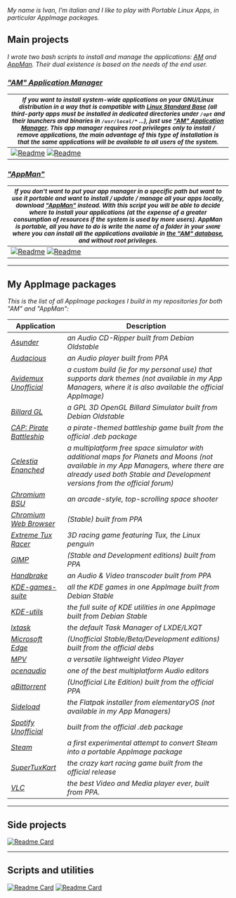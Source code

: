 *My name is Ivan, I'm italian and I like to play with Portable Linux Apps, in particular AppImage packages.*
## Main projects

*I wrote two bash scripts to install and manage the applications: [AM](https://github.com/ivan-hc/AM-Application-Manager) and [AppMan](https://github.com/ivan-hc/AppMan). Their dual existence is based on the needs of the end user.*

### [***"AM" Application Manager***](https://github.com/ivan-hc/AM-Application-Manager)
| <sub>***If you want to install system-wide applications on your GNU/Linux distribution in a way that is compatible with [Linux Standard Base](https://refspecs.linuxfoundation.org/lsb.shtml) (all third-party apps must be installed in dedicated directories under `/opt` and their launchers and binaries in `/usr/local/*` ...), just use ["AM" Application Manager](https://github.com/ivan-hc/AM-Application-Manager). This app manager requires root privileges only to install / remove applications, the main advantage of this type of installation is that the same applications will be available to all users of the system.***</sub> |
| -- |
| [![Readme](https://img.shields.io/github/stars/ivan-hc/AM-Application-Manager?label=%E2%AD%90&style=flat-square)](https://github.com/ivan-hc/AM-Application-Manager/stargazers) [![Readme](https://img.shields.io/github/license/ivan-hc/AM-Application-Manager?label=&style=flat-square)](https://github.com/ivan-hc/AM-Application-Manager/blob/main/LICENSE) |

### [***"AppMan"***](https://github.com/ivan-hc/AppMan)
| <sub>***If you don't want to put your app manager in a specific path but want to use it portable and want to install / update / manage all your apps locally, download ["AppMan"](https://github.com/ivan-hc/AppMan) instead. With this script you will be able to decide where to install your applications (at the expense of a greater consumption of resources if the system is used by more users). AppMan is portable, all you have to do is write the name of a folder in your `$HOME` where you can install all the applications available in [the "AM" database](https://github.com/ivan-hc/AM-Application-Manager/tree/main/programs), and without root privileges.***</sub> |
| -- |
| [![Readme](https://img.shields.io/github/stars/ivan-hc/AppMan?label=%E2%AD%90&style=flat-square)](https://github.com/ivan-hc/AppMan/stargazers) [![Readme](https://img.shields.io/github/license/ivan-hc/AppMan?label=&style=flat-square)](https://github.com/ivan-hc/AppMan/blob/main/LICENSE) |

-------------------------------------------------------

## My AppImage packages
*This is the list of all AppImage packages I build in my repositories for both "AM" and "AppMan":*

| Application | Description |
| -- | -- |
| [*Asunder*](https://github.com/ivan-hc/Database-of-pkg2appimaged-packages/releases/tag/asunder) | *an Audio CD-Ripper built from Debian Oldstable* |
| [*Audacious*](https://github.com/ivan-hc/Database-of-pkg2appimaged-packages/releases/tag/audacious) | *an Audio player built from PPA* |
| [*Avidemux Unofficial*](https://github.com/ivan-hc/Avidemux-unofficial-appimage) | *a custom build (ie for my personal use) that supports dark themes (not available in my App Managers, where it is also available the official AppImage)* |
| [*Billard GL*](https://github.com/ivan-hc/Database-of-pkg2appimaged-packages/releases/tag/billard-gl) | *a GPL 3D OpenGL Billard Simulator built from Debian Oldstable* |
| [*CAP: Pirate Battleship*](https://github.com/ivan-hc/Database-of-pkg2appimaged-packages/releases/tag/capbattleship) | *a pirate-themed battleship game built from the official .deb package* |
| [*Celestia Enanched*](https://github.com/ivan-hc/Celestia-appimage) | *a multiplatform free space simulator with additional maps for Planets and Moons (not available in my App Managers, where there are already used both Stable and Development versions from the official forum)* |
| [*Chromium BSU*](https://github.com/ivan-hc/Database-of-pkg2appimaged-packages/releases/tag/chromium-bsu) | *an arcade-style, top-scrolling space shooter* |
| [*Chromium Web Browser*](https://github.com/ivan-hc/Chromium-Web-Browser-appimage) | *(Stable) built from PPA* |
| [*Extreme Tux Racer*](https://github.com/ivan-hc/Database-of-pkg2appimaged-packages/releases/tag/extremetuxracer) | *3D racing game featuring Tux, the Linux penguin* |
| [*GIMP*](https://github.com/ivan-hc/GIMP-appimage) | *(Stable and Development editions) built from PPA* |
| [*Handbrake*](https://github.com/ivan-hc/Handbrake-appimage) | *an Audio & Video transcoder built from PPA* |
| [*KDE-games-suite*](https://github.com/ivan-hc/KDE-games-suite-appimage) | *all the KDE games in one AppImage built from Debian Stable* |
| [*KDE-utils*](https://github.com/ivan-hc/KDE-utils-appimage) | *the full suite of KDE utilities in one AppImage built from Debian Stable* |
| [*lxtask*](https://github.com/ivan-hc/Database-of-pkg2appimaged-packages/releases/tag/lxtask) | *the default Task Manager of LXDE/LXQT* |
| [*Microsoft Edge*](https://github.com/ivan-hc/MS-Edge-appimage) | *(Unofficial Stable/Beta/Development editions) built from the official debs* |
| [*MPV*](https://github.com/ivan-hc/MPV-appimage) | *a versatile lightweight Video Player* |
| [*ocenaudio*](https://github.com/ivan-hc/ocenaudio-appimage) | *one of the best multiplatform Audio editors* |
| [*qBittorrent*](https://github.com/ivan-hc/qbittorrent-appimage) | *(Unofficial Lite Edition) built from the official PPA* |
| [*Sideload*](https://github.com/ivan-hc/Flatpak-installer-appimage) | *the Flatpak installer from elementaryOS (not available in my App Managers)* |
| [*Spotify Unofficial*](https://github.com/ivan-hc/Spotify-appimage) | *built from the official .deb package* |
| [*Steam*](https://github.com/ivan-hc/Steam-appimage) | *a first experimental attempt to convert Steam into a portable AppImage package* |
| [*SuperTuxKart*](https://github.com/ivan-hc/SuperTuxKart-appimage) | *the crazy kart racing game built from the official release* |
| [*VLC*](https://github.com/ivan-hc/VLC-appimage) | *the best Video and Media player ever, built from PPA.* |

-------------------------------------------------------

## Side projects
[![Readme Card](https://github-readme-stats.vercel.app/api/pin/?username=ivan-hc&theme=highcontrast&repo=Arch-Deployer)](https://github.com/ivan-hc/Arch-Deployer)

-------------------------------------------------------

## Scripts and utilities
[![Readme Card](https://github-readme-stats.vercel.app/api/pin/?username=ivan-hc&theme=nightowl&repo=Firefox-for-Linux-scripts)](https://github.com/ivan-hc/Firefox-for-Linux-scripts)
[![Readme Card](https://github-readme-stats.vercel.app/api/pin/?username=ivan-hc&theme=nightowl&repo=flatpak-install-action)](https://github.com/ivan-hc/flatpak-install-action)
